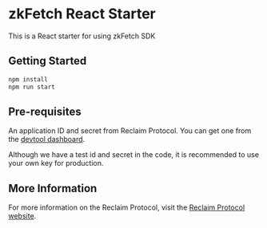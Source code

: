 # zkFetch React Starter 

This is a React starter for using zkFetch SDK

## Getting Started

```bash
npm install
npm run start
```


## Pre-requisites

An application ID and secret from Reclaim Protocol. You can get one from the [devtool dashboard](https://dev.reclaimprotocol.org/).

Although we have a test id and secret in the code, it is recommended to use your own key for production.


## More Information

For more information on the Reclaim Protocol, visit the [Reclaim Protocol website](https://reclaimprotocol.org/).